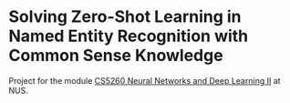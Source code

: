 # Solving Zero-Shot Learning in Named Entity Recognition with Common Sense Knowledge


Project for the module [CS5260 Neural Networks and Deep Learning II][CS5260] at NUS.

[CS5260]: https://nusmods.com/modules/CS5260/neural-networks-and-deep-learning-ii
